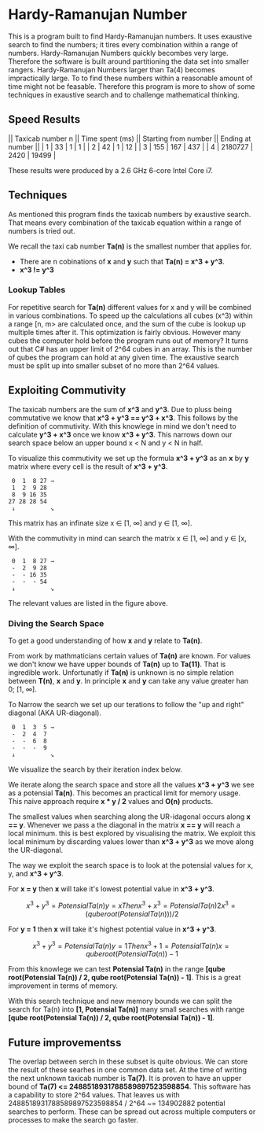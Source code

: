 # Hardy-Ramanujan Number

This is a program built to find  Hardy-Ramanujan numbers. It uses exaustive search to find the numbers; it tires every combination within a range of numbers. Hardy-Ramanujan Numbers quickly becombes very large. Therefore the software is built around partitioning the data set into smaller rangers.
Hardy-Ramanujan Numbers larger than Ta(4) becomes impractically large. To to find these numbers within a reasonable amount of time might not be feasable. Therefore this program is more to show of some techniques in exaustive search and to challenge mathematical thinking.

## Speed Results

|| Taxicab number n || Time spent (ms) || Starting from number || Ending at number ||
| 1                  | 33               | 1                     | 1                 |
| 2                  | 42               | 1                     | 12                |
| 3                  | 155              | 167                   | 437               |
| 4                  | 2180727          | 2420                  | 19499             |

These results were produced by a 2.6 GHz 6-core Intel Core i7.

## Techniques

As mentioned this program finds the taxicab numbers by exaustive search. That means every combination of the taxicab equation within a range of numbers is tried out.

We recall the taxi cab number **Ta(n)** is the smallest number that applies for.

* There are n cobinations of **x** and **y** such that **Ta(n) = x^3 + y^3**.
* **x^3 != y^3**

### Lookup Tables

For repetitive search for **Ta(n)** different values for x and y will be combined in various combinations. To speed up the calculations all cubes (x^3) within a range [n, m> are calculated once, and the sum of the cube is lookup up multiple times after it. This optimization is fairly obvious. However many cubes the computer hold before the program runs out of memory? It turns out that C# has an upper limit of 2^64 cubes in an array. This is the number of qubes the program can hold at any given time. The exaustive search must be split up into smaller subset of no more than 2^64 values.

## Exploiting Commutivity

The taxicab numbers are the sum of **x^3** and **y^3**. Due to pluss being commutative we know that **x^3 + y^3 == y^3 + x^3**. This follows by the definition of commutivity.
With this knowlege in mind we don't need to calculate **y^3 + x^3** once we know **x^3 + y^3**. This narrows down our search space below an upper bound x < N and y < N in half.


To visualize this commutivity we set up the formula **x^3 + y^3** as an **x** by **y** matrix where every cell is the result of **x^3 + y^3**.

```text
 0  1  8 27 →
 1  2  9 28
 8  9 16 35
27 28 28 54
 ↓          ↘
```

This matrix has an infinate size x ∈ [1, ∞] and y ∈ [1, ∞].

With the commutivity in mind can search the matrix x ∈ [1, ∞] and y ∈ [x, ∞].

```text
 0  1  8 27 →
 -  2  9 28
 -  - 16 35
 -  -  - 54
 ↓          ↘
```

The relevant values are listed in the figure above.

### Diving the Search Space

To get a good understanding of how **x** and **y** relate to **Ta(n)**.

From work by mathmaticians certain values of **Ta(n)** are known. For values we don't know we have upper bounds of **Ta(n)** up to **Ta(11)**. That is ingredible work.
Unfortunatly if **Ta(n)** is unknown is no simple relation between **T(n)**, **x** and **y**. In principle **x** and **y** can take any value greater han 0; [1, ∞].

To Narrow the search we set up our terations to follow the "up and right" diagonal (AKA UR-diagonal).

```text
 0  1  3  5 →
 -  2  4  7
 -  -  6  8
 -  -  -  9
 ↓          ↘
```

We visualize the search by their iteration index below.

We iterate along the search space and store all the values **x^3 + y^3** we see as a potensial **Ta(n)**. This becomes an practical limit for memory usage. This naive approach require **x * y / 2** values and **O(n)** products.

The smallest values when searching along the UR-idagonal occurs along **x == y**. Whenever we pass a the diagonal in the matrix **x == y** will reach a local minimum. this is best explored by visualising the matrix. We exploit this local minimum by discarding values lower than **x^3 + y^3** as we move along the UR-diagonal.

The way we exploit the search space is to look at the potensial values for x, y, and **x^3 + y^3**.

For **x = y** then **x** will take it's lowest potential value in **x^3 + y^3**.

```math
x^3 + y^3 = Potensial Ta(n)
y = x
Then
x^3 + x^3 = Potensial Ta(n)
2x^3 = (qube root(Potensial Ta(n))) / 2
```

For **y = 1** then **x** will take it's highest potential value in **x^3 + y^3**.

```math
x^3 + y^3 = Potensial Ta(n)
y = 1
Then
x^3 + 1 = Potensial Ta(n)
x = qube root(Potensial Ta(n)) - 1
```

From this knowlege we can test **Potensial Ta(n)** in the range **[qube root(Potensial Ta(n)) / 2, qube root(Potensial Ta(n)) - 1]**. This is a great improvement in terms of memory.

With this search technique and new memory bounds we can split the search for Ta(n) into **[1, Potensial Ta(n)]** many small searches with range **[qube root(Potensial Ta(n)) / 2, qube root(Potensial Ta(n)) - 1]**.

## Future improvementss

The overlap between serch in these subset is quite obvious. We can store the result of these searhes in one common data set. At the time of writing the next unknown taxicab number is **Ta(7)**. It is proven to have an upper bound of **Ta(7) <= 2488518931788589897523598854**.
This software has a capability to store 2^64 values. That leaves us with 2488518931788589897523598854 / 2^64 ~= 134902882 potential searches to perform. These can be spread out across multiple computers or processes to make the search go faster.